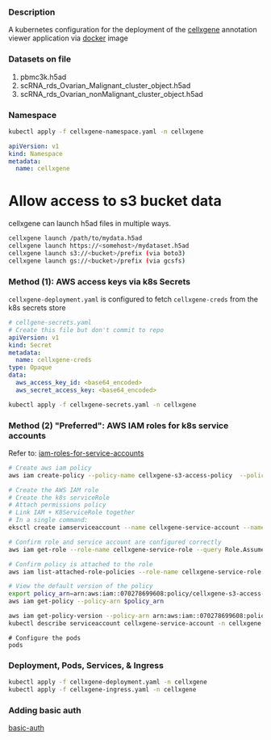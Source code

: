 ### Description
A kubernetes configuration for the deployment of the [cellxgene][1] annotation
viewer application via [docker][2] image

### Datasets on file
1. pbmc3k.h5ad
2. scRNA_rds_Ovarian_Malignant_cluster_object.h5ad
3. scRNA_rds_Ovarian_nonMalignant_cluster_object.h5ad

### Namespace
```sh 
kubectl apply -f cellxgene-namespace.yaml -n cellxgene
```
```yaml
apiVersion: v1
kind: Namespace
metadata:
  name: cellxgene
```

# Allow access to s3 bucket data
cellxgene can launch h5ad files in multiple ways.
```sh
cellxgene launch /path/to/mydata.h5ad
cellxgene launch https://<somehost>/mydataset.h5ad
cellxgene launch s3://<bucket>/prefix (via boto3)
cellxgene launch gs://<bucket>/prefix (via gcsfs)
```

### Method (1): AWS access keys via k8s Secrets
`cellxgene-deployment.yaml` is configured to fetch `cellxgene-creds` from the k8s
secrets store
```yaml
# cellgene-secrets.yaml
# Create this file but don't commit to repo
apiVersion: v1
kind: Secret
metadata:
  name: cellxgene-creds
type: Opaque
data:
  aws_access_key_id: <base64_encoded>
  aws_secret_access_key: <base64_encoded>
```
```sh 
kubectl apply -f cellxgene-secrets.yaml -n cellxgene
```
### Method (2) "Preferred": AWS IAM roles for k8s service accounts
Refer to: [iam-roles-for-service-accounts][3]
```sh 
# Create aws iam policy
aws iam create-policy --policy-name cellxgene-s3-access-policy  --policy-document file://cellxgene-s3-access-policy.json --description "Policy defining S3 permissions for IAM-K8ServiceRole used by cellxgene services"
```
```sh
# Create the AWS IAM role 
# Create the k8s serviceRole 
# Attach permissions policy 
# Link IAM + K8ServiceRole together
# In a single command:
eksctl create iamserviceaccount --name cellxgene-service-account --namespace cellxgene  --cluster cbioportal-prod --role-name cellxgene-service-role --attach-policy-arn arn:aws:iam::070278699608:policy/cellxgene-s3-access-policy --approve
```
```sh
# Confirm role and service account are configured correctly
aws iam get-role --role-name cellxgene-service-role --query Role.AssumeRolePolicyDocument --output json

# Confirm policy is attached to the role 
aws iam list-attached-role-policies --role-name cellxgene-service-role

# View the default version of the policy
export policy_arn=arn:aws:iam::070278699608:policy/cellxgene-s3-access-policy
aws iam get-policy --policy-arn $policy_arn

aws iam get-policy-version --policy-arn arn:aws:iam::070278699608:policy/cellxgene-s3-access-policy --version-id v1 --output json
kubectl describe serviceaccount cellxgene-service-account -n cellxgene
```
```
# Configure the pods
pods
```

### Deployment, Pods, Services, & Ingress
```sh 
kubectl apply -f cellxgene-deployment.yaml -n cellxgene
kubectl apply -f cellxgene-ingress.yaml -n cellxgene
```
### Adding basic auth
[basic-auth][4]


[1]: https://github.com/chanzuckerberg/cellxgene
[2]: https://github.com/hweej/single-cell-tools/tree/main/cellxgene
[3]: https://docs.aws.amazon.com/eks/latest/userguide/iam-roles-for-service-accounts.html
[4]: https://kubernetes.github.io/ingress-nginx/examples/auth/basic/


